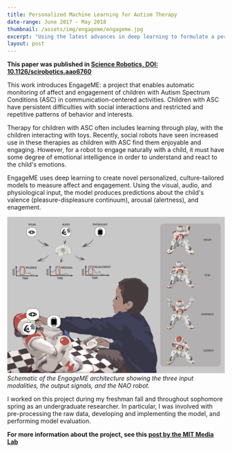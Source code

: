 ```yaml
---
title: Personalized Machine Learning for Autism Therapy
date-range: June 2017 - May 2018
thumbnail: /assets/img/engageme/engageme.jpg
excerpt: "Using the latest advances in deep learning to formulate a personalized ML framework for automatic perception of children’s affective states and engagement during robot-assisted autism therapy.<br>Publication: <a href=\"https://robotics.sciencemag.org/content/3/19/eaao6760\">Science Robotics</a>"
layout: post
---
```


**This paper was published in [Science Robotics, DOI: 10.1126/scirobotics.aao6760](https://robotics.sciencemag.org/content/3/19/eaao6760)**

This work introduces EngageME: a project that enables automatic monitoring of affect and engagement of children with Autism Spectrum Conditions (ASC) in communication-centered activities. Children with ASC have persistent difficulties with social interactions and restricted and repetitive patterns of behavior and interests.

Therapy for children with ASC often includes learning through play, with the children interacting with toys. Recently, social robots have seen increased use in these therapies as children with ASC find them enjoyable and engaging. However, for a robot to engage naturally with a child, it must have some degree of emotional intelligence in order to understand and react to the child's emotions.

EngageME uses deep learning to create novel personalized, culture-tailored models to measure affect and engagement. Using the visual, audio, and physiological input, the model produces predictions about the child's valence (pleasure-displeasure continuum), arousal (alertness), and enagement.

![EngageME Diagram](/assets/img/engageme/engageme.jpg)
*Schematic of the EngageME architecture showing the three input modalities, the output signals, and the NAO robot.*

I worked on this project during my freshman fall and throughout sophomore spring as an undergraduate researcher. In particular, I was involved with pre-processing the raw data, developing and implementing the model, and performing model evaluation.

**For more information about the project, see this [post by the MIT Media Lab](https://www.media.mit.edu/projects/engageme/overview/)**
